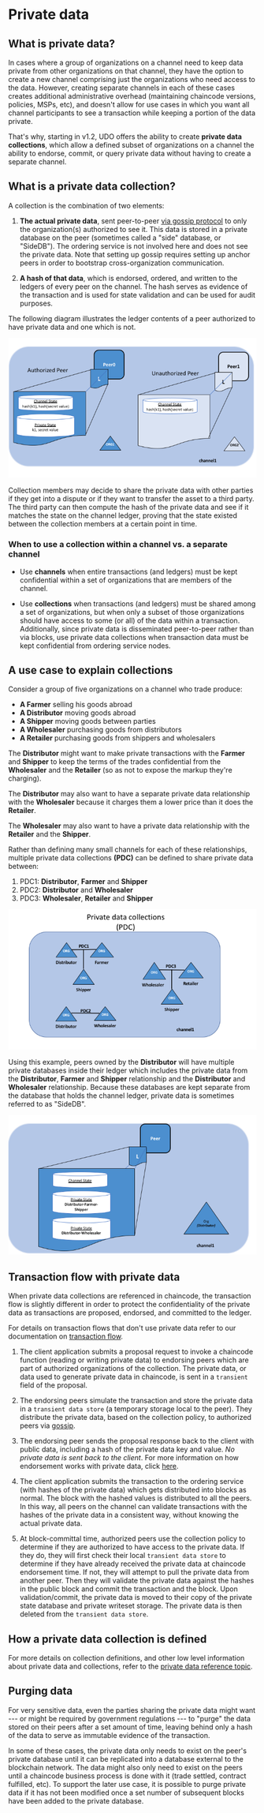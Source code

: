 # Private data

## What is private data?

In cases where a group of organizations on a channel need to keep data private from
other organizations on that channel, they have the option to create a new channel
comprising just the organizations who need access to the data. However, creating
separate channels in each of these cases creates additional administrative overhead
(maintaining chaincode versions, policies, MSPs, etc), and doesn't allow for use
cases in which you want all channel participants to see a transaction while keeping
a portion of the data private.

That's why, starting in v1.2, UDO offers the ability to create
**private data collections**, which allow a defined subset of organizations on a
channel the ability to endorse, commit, or query private data without having to
create a separate channel.

## What is a private data collection?

A collection is the combination of two elements:

1. **The actual private data**, sent peer-to-peer [via gossip protocol](../gossip.html)
   to only the organization(s) authorized to see it. This data is stored in a
   private database on the peer (sometimes called a "side" database, or
   "SideDB"). The ordering service is not involved here and does not see the
   private data. Note that setting up gossip requires setting up anchor peers
   in order to bootstrap cross-organization communication.

2. **A hash of that data**, which is endorsed, ordered, and written to the ledgers
   of every peer on the channel. The hash serves as evidence of the transaction and
   is used for state validation and can be used for audit purposes.

The following diagram illustrates the ledger contents of a peer authorized to have
private data and one which is not.

![private-data.private-data](./PrivateDataConcept-2.png)

Collection members may decide to share the private data with other parties if they
get into a dispute or if they want to transfer the asset to a third party. The
third party can then compute the hash of the private data and see if it matches the
state on the channel ledger, proving that the state existed between the collection
members at a certain point in time.

### When to use a collection within a channel vs. a separate channel

* Use **channels** when entire transactions (and ledgers) must be kept
  confidential within a set of organizations that are members of the channel.

* Use **collections** when transactions (and ledgers) must be shared among a set
  of organizations, but when only a subset of those organizations should have
  access to some (or all) of the data within a transaction.  Additionally,
  since private data is disseminated peer-to-peer rather than via blocks,
  use private data collections when transaction data must be kept confidential
  from ordering service nodes.

## A use case to explain collections

Consider a group of five organizations on a channel who trade produce:

* **A Farmer** selling his goods abroad
* **A Distributor** moving goods abroad
* **A Shipper** moving goods between parties
* **A Wholesaler** purchasing goods from distributors
* **A Retailer** purchasing goods from shippers and wholesalers

The **Distributor** might want to make private transactions with the
**Farmer** and **Shipper** to keep the terms of the trades confidential from
the **Wholesaler** and the **Retailer** (so as not to expose the markup they're
charging).

The **Distributor** may also want to have a separate private data relationship
with the **Wholesaler** because it charges them a lower price than it does the
**Retailer**.

The **Wholesaler** may also want to have a private data relationship with the
**Retailer** and the **Shipper**.

Rather than defining many small channels for each of these relationships, multiple
private data collections **(PDC)** can be defined to share private data between:

1. PDC1: **Distributor**, **Farmer** and **Shipper**
2. PDC2: **Distributor** and **Wholesaler**
3. PDC3: **Wholesaler**, **Retailer** and **Shipper**

![private-data.private-data](./PrivateDataConcept-1.png)

Using this example, peers owned by the **Distributor** will have multiple private
databases inside their ledger which includes the private data from the
**Distributor**, **Farmer** and **Shipper** relationship and the
**Distributor** and **Wholesaler** relationship. Because these databases are kept
separate from the database that holds the channel ledger, private data is
sometimes referred to as "SideDB".

![private-data.private-data](./PrivateDataConcept-3.png)

## Transaction flow with private data

When private data collections are referenced in chaincode, the transaction flow
is slightly different in order to protect the confidentiality of the private
data as transactions are proposed, endorsed, and committed to the ledger.

For details on transaction flows that don't use private data refer to our
documentation on [transaction flow](../txflow.html).

1. The client application submits a proposal request to invoke a chaincode
   function (reading or writing private data) to endorsing peers which are
   part of authorized organizations of the collection. The private data, or
   data used to generate private data in chaincode, is sent in a `transient`
   field of the proposal.

2. The endorsing peers simulate the transaction and store the private data in
   a `transient data store` (a temporary storage local to the peer). They
   distribute the private data, based on the collection policy, to authorized peers
   via [gossip](../gossip.html).

3. The endorsing peer sends the proposal response back to the client with public
   data, including a hash of the private data key and value. *No private data is
   sent back to the client*. For more information on how endorsement works with
   private data, click [here](../private-data-arch.html#endorsement).

4. The client application submits the transaction to the ordering service (with
   hashes of the private data) which gets distributed into blocks as normal.
   The block with the hashed values is distributed to all the peers. In this way,
   all peers on the channel can validate transactions with the hashes of the private
   data in a consistent way, without knowing the actual private data.

5. At block-committal time, authorized peers use the collection policy to
   determine if they are authorized to have access to the private data. If they do,
   they will first check their local `transient data store` to determine if they
   have already received the private data at chaincode endorsement time. If not,
   they will attempt to pull the private data from another peer. Then they will
   validate the private data against the hashes in the public block and commit the
   transaction and the block. Upon validation/commit, the private data is moved to
   their copy of the private state database and private writeset storage. The
   private data is then deleted from the `transient data store`.

## How a private data collection is defined

For more details on collection definitions, and other low level information about
private data and collections, refer to the [private data reference topic](../private-data-arch.html).

## Purging data

For very sensitive data, even the parties sharing the private data might want
--- or might be required by government regulations --- to "purge" the data stored
on their peers after a set amount of time, leaving behind only a hash of the data
to serve as immutable evidence of the transaction.

In some of these cases, the private data only needs to exist on the peer's private
database until it can be replicated into a database external to the blockchain
network. The data might also only need to exist on the peers until a chaincode business
process is done with it (trade settled, contract fulfilled, etc). To support the later
use case, it is possible to purge private data if it has not been modified once a set
number of subsequent blocks have been added to the private database.

<!--- Licensed under Creative Commons Attribution 4.0 International License
https://creativecommons.org/licenses/by/4.0/ -->
